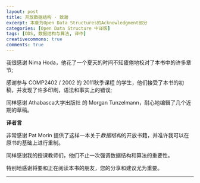 ```yaml
---
layout: post
title: 开放数据结构 · 致谢
excerpt: 本章为Open Data Structures的Acknowledgment部分
categories: [Open Data Structure 中译版]
tags: [ODS, 数据结构与算法, 译作]
creativecommons: true
comments: true
---
```


我很感谢 Nima Hoda，他花了一个夏天的时间不知疲倦地校对了本书中的许多章节;

感谢参与 COMP2402 / 2002 的 2011秋季课程 的学生，他们接受了本书的初稿，并发现了许多印刷，语法和事实上的错误; 

同样感谢 Athabasca大学出版社 的 Morgan Tunzelmann，耐心地编辑了几个近期的草稿。


**译者言**

非常感谢 Pat Morin 提供了这样一本关于*数据结构*的开放书籍，并准许我可以在原书的基础上进行重制。

同样感谢我的授课教师们，他们不止一次强调数据结构和算法的重要性。

特别地感谢将要和正在阅读本书的朋友，您的分享和建议尤为重要。

---
